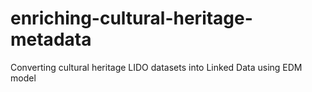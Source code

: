 # enriching-cultural-heritage-metadata
Converting cultural heritage LIDO datasets into Linked Data using EDM model
